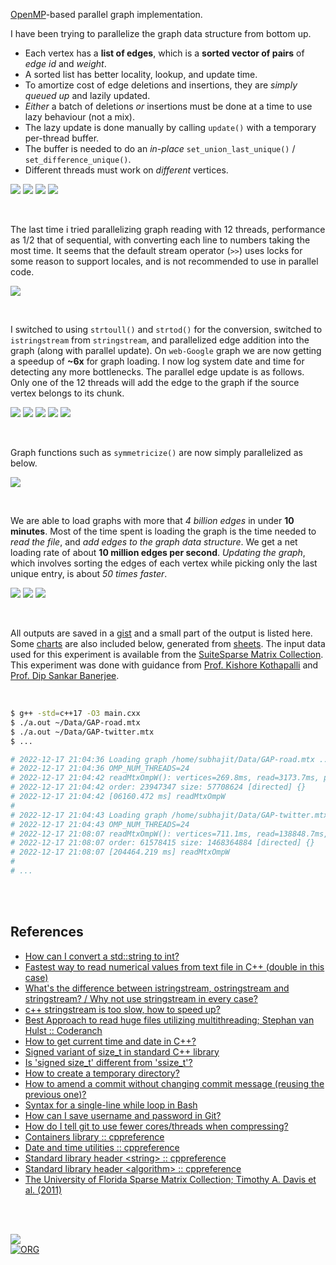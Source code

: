 [OpenMP]-based parallel graph implementation.

I have been trying to parallelize the graph data structure from bottom up.
- Each vertex has a **list of edges**, which is a **sorted vector of pairs** of *edge id* and *weight*.
- A sorted list has better locality, lookup, and update time.
- To amortize cost of edge deletions and insertions, they are *simply queued up* and lazily updated.
- *Either* a batch of deletions *or* insertions must be done at a time to use lazy behaviour (not a mix).
- The lazy update is done manually by calling `update()` with a temporary per-thread buffer.
- The buffer is needed to do an *in-place* `set_union_last_unique()` / `set_difference_unique()`.
- Different threads must work on *different* vertices.

[![](https://i.imgur.com/Jp1UDS5.png)][sheetp]
[![](https://i.imgur.com/7lA6tWb.png)][sheetp]
[![](https://i.imgur.com/170NBzh.png)][sheetp]
[![](https://i.imgur.com/rdyR5Uo.png)][sheetp]

<br>

The last time i tried parallelizing graph reading with 12 threads, performance
as 1/2 that of sequential, with converting each line to numbers taking the most
time. It seems that the default stream operator (`>>`) uses locks for some
reason to support locales, and is not recommended to use in parallel code.

[![](https://i.imgur.com/WgPl7nr.png)][sheetp]

<br>

I switched to using `strtoull()` and `strtod()` for the conversion, switched to
`istringstream` from `stringstream`, and parallelized edge addition into the
graph (along with parallel update). On `web-Google` graph we are now getting a
speedup of **~6x** for graph loading. I now log system date and time for
detecting any more bottlenecks. The parallel edge update is as follows. Only one
of the 12 threads will add the edge to the graph if the source vertex belongs to
its chunk.

[![](https://i.imgur.com/ONf0uPi.png)][sheetp]
[![](https://i.imgur.com/EBCyi5u.png)][sheetp]
[![](https://i.imgur.com/lB8xouh.png)][sheetp]
[![](https://i.imgur.com/pMRwmIa.png)][sheetp]
[![](https://i.imgur.com/VJMyves.png)][sheetp]

<br>

Graph functions such as `symmetricize()` are now simply parallelized as below.

[![](https://i.imgur.com/tJNoNYO.png)][sheetp]

<br>

We are able to load graphs with more that *4 billion edges* in under **10**
**minutes**. Most of the time spent is loading the graph is the time needed to
*read the file*, and *add edges to the graph data structure*. We get a net
loading rate of about **10 million edges per second**. *Updating the graph*,
which involves sorting the edges of each vertex while picking only the last
unique entry, is about *50 times faster*.

[![](https://i.imgur.com/9FIflvU.png)][sheetp]
[![](https://i.imgur.com/PSALt0j.png)][sheetp]
[![](https://i.imgur.com/bkqzHLa.png)][sheetp]

<br>

All outputs are saved in a [gist] and a small part of the output is listed here.
Some [charts] are also included below, generated from [sheets]. The input data
used for this experiment is available from the [SuiteSparse Matrix Collection].
This experiment was done with guidance from [Prof. Kishore Kothapalli] and
[Prof. Dip Sankar Banerjee].


[OpenMP]: https://www.openmp.org

<br>

```bash
$ g++ -std=c++17 -O3 main.cxx
$ ./a.out ~/Data/GAP-road.mtx
$ ./a.out ~/Data/GAP-twitter.mtx
$ ...

# 2022-12-17 21:04:36 Loading graph /home/subhajit/Data/GAP-road.mtx ...
# 2022-12-17 21:04:36 OMP_NUM_THREADS=24
# 2022-12-17 21:04:42 readMtxOmpW(): vertices=269.8ms, read=3173.7ms, parse=218.2ms, edges=2290.6ms, update=193.3ms
# 2022-12-17 21:04:42 order: 23947347 size: 57708624 [directed] {}
# 2022-12-17 21:04:42 [06160.472 ms] readMtxOmpW
#
# 2022-12-17 21:04:43 Loading graph /home/subhajit/Data/GAP-twitter.mtx ...
# 2022-12-17 21:04:43 OMP_NUM_THREADS=24
# 2022-12-17 21:08:07 readMtxOmpW(): vertices=711.1ms, read=138848.7ms, parse=10906.0ms, edges=50429.3ms, update=3494.1ms
# 2022-12-17 21:08:07 order: 61578415 size: 1468364884 [directed] {}
# 2022-12-17 21:08:07 [204464.219 ms] readMtxOmpW
#
# ...
```

<br>
<br>


## References

- [How can I convert a std::string to int?](https://stackoverflow.com/a/7664227/1413259)
- [Fastest way to read numerical values from text file in C++ (double in this case)](https://stackoverflow.com/a/5678975/1413259)
- [What's the difference between istringstream, ostringstream and stringstream? / Why not use stringstream in every case?](https://stackoverflow.com/a/3292168/1413259)
- [c++ stringstream is too slow, how to speed up?](https://stackoverflow.com/a/5830907/1413259)
- [Best Approach to read huge files utilizing multithreading; Stephan van Hulst :: Coderanch](https://coderanch.com/t/699934/java/Approach-read-huge-files-utilizing)
- [How to get current time and date in C++?](https://stackoverflow.com/a/997988/1413259)
- [Signed variant of size_t in standard C++ library](https://stackoverflow.com/q/65496071/1413259)
- [Is 'signed size_t' different from 'ssize_t'?](https://stackoverflow.com/q/20744349/1413259)
- [How to create a temporary directory?](https://stackoverflow.com/a/4632032/1413259)
- [How to amend a commit without changing commit message (reusing the previous one)?](https://stackoverflow.com/a/10365442/1413259)
- [Syntax for a single-line while loop in Bash](https://stackoverflow.com/a/1289029/1413259)
- [How can I save username and password in Git?](https://stackoverflow.com/a/35942890/1413259)
- [How do I tell git to use fewer cores/threads when compressing?](https://superuser.com/a/539478/305990)
- [Containers library :: cppreference](https://en.cppreference.com/w/cpp/container)
- [Date and time utilities :: cppreference](https://en.cppreference.com/w/cpp/chrono)
- [Standard library header &lt;string&gt; :: cppreference](https://en.cppreference.com/w/cpp/header/string)
- [Standard library header &lt;algorithm&gt; :: cppreference](https://en.cppreference.com/w/cpp/header/algorithm)
- [The University of Florida Sparse Matrix Collection; Timothy A. Davis et al. (2011)](https://doi.org/10.1145/2049662.2049663)

<br>
<br>

[![](https://i.imgur.com/LWJP5Hy.jpg)](https://www.youtube.com/watch?v=iHsqqgvwUxk)<br>
[![ORG](https://img.shields.io/badge/org-ionicf-green?logo=Org)](https://ionicf.github.io)


[Prof. Dip Sankar Banerjee]: https://sites.google.com/site/dipsankarban/
[Prof. Kishore Kothapalli]: https://faculty.iiit.ac.in/~kkishore/
[SuiteSparse Matrix Collection]: https://sparse.tamu.edu
[gist]: https://gist.github.com/wolfram77/1b2c4f07a1dc46a330b1dc14afa2b4ab
[charts]: https://imgur.com/a/94omat4
[sheets]: https://docs.google.com/spreadsheets/d/16M2A3ucmqjSr1JL-WWnT-_h3Edggsk_-MvT2MALfHPs/edit?usp=sharing
[sheetp]: https://docs.google.com/spreadsheets/d/e/2PACX-1vToyQvdBJF-sc9QZ8X2cL6udirwEhWmQnusLT6HgtxYkdRnwrcoJoMDpwC0RMh1Dzh5a4cdrmkDMlRg/pubhtml
